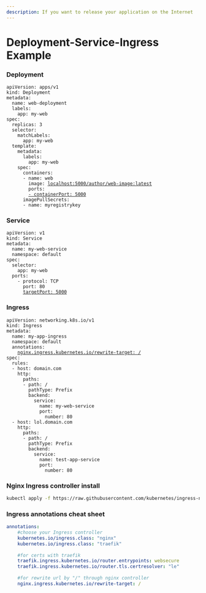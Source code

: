 ```yaml
---
description: If you want to release your application on the Internet
---
```


# Deployment-Service-Ingress Example

### Deployment

<pre class="language-yaml"><code class="lang-yaml">apiVersion: apps/v1
kind: Deployment
metadata:
  name: web-deployment
  labels:
    app: my-web
spec:
  replicas: 3
  selector:
    matchLabels:
      app: my-web
  template:
    metadata:
      labels:
        app: my-web
    spec:
      containers:
      - name: web
        image: <a data-footnote-ref href="#user-content-fn-1">localhost:5000/author/web-image:latest</a>
        ports:
        <a data-footnote-ref href="#user-content-fn-2">- containerPort: 5000</a>
      imagePullSecrets:
      - name: myregistrykey
</code></pre>

### Service

<pre class="language-yaml"><code class="lang-yaml">apiVersion: v1
kind: Service
metadata:
  name: my-web-service
  namespace: default
spec:
  selector:
    app: my-web
  ports:
    - protocol: TCP
      port: 80
      <a data-footnote-ref href="#user-content-fn-3">targetPort: 5000</a>
</code></pre>

### Ingress

<pre class="language-yaml"><code class="lang-yaml">apiVersion: networking.k8s.io/v1
kind: Ingress
metadata:
  name: my-app-ingress
  namespace: default
  annotations:
    <a data-footnote-ref href="#user-content-fn-4">nginx.ingress.kubernetes.io/rewrite-target: /</a>
spec:
  rules:
  - host: domain.com
    http:
      paths:
      - path: /
        pathType: Prefix
        backend:
          service:
            name: my-web-service
            port:
              number: 80
  - host: lol.domain.com
    http:
      paths:
      - path: /
        pathType: Prefix
        backend:
          service:
            name: test-app-service
            port:
              number: 80
</code></pre>

### Nginx Ingress controller install

```bash
kubectl apply -f https://raw.githubusercontent.com/kubernetes/ingress-nginx/main/deploy/static/provider/cloud/deploy.yaml
```



### Ingress annotations cheat sheet

```yaml
annotations:
    #choose your Ingress controller
    kubernetes.io/ingress.class: "nginx"
    kubernetes.io/ingress.class: "traefik"
    
    #for certs with traefik
    traefik.ingress.kubernetes.io/router.entrypoints: websecure
    traefik.ingress.kubernetes.io/router.tls.certresolver: "le"
    
    #for rewrite url by "/" through nginx controller
    nginx.ingress.kubernetes.io/rewrite-target: /
```

[^1]: example for private registry

[^2]: Internal app port

[^3]: internal app port

[^4]: for Nginx Ingress controller
